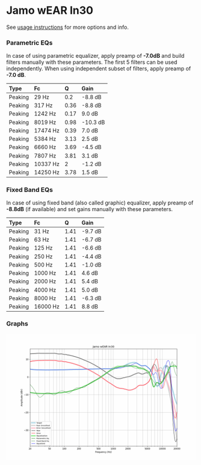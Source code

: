 # Jamo wEAR In30
See [usage instructions](https://github.com/jaakkopasanen/AutoEq#usage) for more options and info.

### Parametric EQs
In case of using parametric equalizer, apply preamp of **-7.0dB** and build filters manually
with these parameters. The first 5 filters can be used independently.
When using independent subset of filters, apply preamp of **-7.0 dB**.

| Type    | Fc       |    Q | Gain     |
|:--------|:---------|:-----|:---------|
| Peaking | 29 Hz    | 0.2  | -8.8 dB  |
| Peaking | 317 Hz   | 0.36 | -8.8 dB  |
| Peaking | 1242 Hz  | 0.17 | 9.0 dB   |
| Peaking | 8019 Hz  | 0.98 | -10.3 dB |
| Peaking | 17474 Hz | 0.39 | 7.0 dB   |
| Peaking | 5384 Hz  | 3.13 | 2.5 dB   |
| Peaking | 6660 Hz  | 3.69 | -4.5 dB  |
| Peaking | 7807 Hz  | 3.81 | 3.1 dB   |
| Peaking | 10337 Hz | 2    | -1.2 dB  |
| Peaking | 14250 Hz | 3.78 | 1.5 dB   |

### Fixed Band EQs
In case of using fixed band (also called graphic) equalizer, apply preamp of **-8.8dB**
(if available) and set gains manually with these parameters.

| Type    | Fc       |    Q | Gain    |
|:--------|:---------|:-----|:--------|
| Peaking | 31 Hz    | 1.41 | -9.7 dB |
| Peaking | 63 Hz    | 1.41 | -6.7 dB |
| Peaking | 125 Hz   | 1.41 | -6.6 dB |
| Peaking | 250 Hz   | 1.41 | -4.4 dB |
| Peaking | 500 Hz   | 1.41 | -1.0 dB |
| Peaking | 1000 Hz  | 1.41 | 4.6 dB  |
| Peaking | 2000 Hz  | 1.41 | 5.4 dB  |
| Peaking | 4000 Hz  | 1.41 | 5.0 dB  |
| Peaking | 8000 Hz  | 1.41 | -6.3 dB |
| Peaking | 16000 Hz | 1.41 | 8.8 dB  |

### Graphs
![](./Jamo%20wEAR%20In30.png)